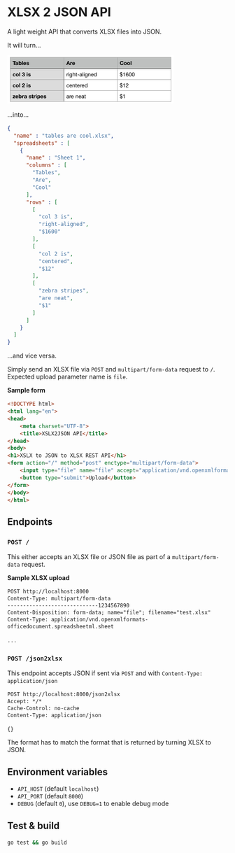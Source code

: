 # XLSX 2 JSON API

A light weight API that converts XLSX files into JSON.

It will turn...

![tables are cool](tables.png)

...into...

```json
{
  "name" : "tables are cool.xlsx",
  "spreadsheets" : [
    {
      "name" : "Sheet 1",
      "columns" : [
        "Tables",
        "Are",
        "Cool"
      ],
      "rows" : [
        [
          "col 3 is",
          "right-aligned",
          "$1600"
        ],
        [
          "col 2 is",
          "centered",
          "$12"
        ],
        [
          "zebra stripes",
          "are neat",
          "$1"
        ]
      ]
    }
  ]
}
```

...and vice versa.

Simply send an XLSX file via `POST` and `multipart/form-data` request to `/`. Expected upload parameter name is `file`.

**Sample form**

```html
<!DOCTYPE html>
<html lang="en">
<head>
    <meta charset="UTF-8">
    <title>XSLX2JSON API</title>
</head>
<body>
<h1>XSLX to JSON to XLSX REST API</h1>
<form action="/" method="post" enctype="multipart/form-data">
    <input type="file" name="file" accept="application/vnd.openxmlformats-officedocument.spreadsheetml.sheet,application/json">
    <button type="submit">Upload</button>
</form>
</body>
</html>
```

## Endpoints

### `POST /`

This either accepts an XLSX file or JSON file as part of a `multipart/form-data` request.

**Sample XLSX upload**

```
POST http://localhost:8000
Content-Type: multipart/form-data
-----------------------------1234567890
Content-Disposition: form-data; name="file"; filename="test.xlsx"
Content-Type: application/vnd.openxmlformats-officedocument.spreadsheetml.sheet

...
```

### `POST /json2xlsx`

This endpoint accepts JSON if sent via `POST` and with `Content-Type: application/json`

```
POST http://localhost:8000/json2xlsx
Accept: */*
Cache-Control: no-cache
Content-Type: application/json

{}
```

The format has to match the format that is returned by turning XLSX to JSON.



## Environment variables

* `API_HOST` (default `localhost`)
* `API_PORT` (default `8000`)
* `DEBUG` (default `0`), use `DEBUG=1` to enable debug mode

## Test & build

```bash
go test && go build
```